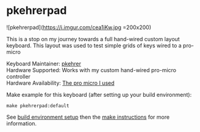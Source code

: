 # pkehrerpad

![pkehrerpad](https://i.imgur.com/cea1iKw.jpg =200x200)

This is a stop on my journey towards a full hand-wired custom layout keyboard. This layout was used
to test simple grids of keys wired to a pro-micro

Keyboard Maintainer: [pkehrer](https://github.com/pkehrer)  
Hardware Supported: Works with my custom hand-wired pro-micro controller  
Hardware Availability: [The pro micro I used](https://keeb.io/collections/split-keyboard-parts/products/pro-micro-5v-16mhz-arduino-compatible-atmega32u4)


Make example for this keyboard (after setting up your build environment):

    make pkehrerpad:default

See [build environment setup](https://docs.qmk.fm/build_environment_setup.html) then the [make instructions](https://docs.qmk.fm/make_instructions.html) for more information.
